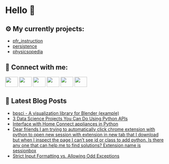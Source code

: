 # Hello 👋

## ⚙️ My currently projects:
- [pfr_instruction](https://github.com/bullbesh/pfr_instruction)
- [persistence](https://github.com/bullbesh/persistence)
- [physicsopedia](https://github.com/bullbesh/physicsopedia)

## 🔎 Connect with me:
[<img height="32" width="40" src="https://cdn.jsdelivr.net/npm/simple-icons@v5/icons/telegram.svg" />](https://t.me/bullbesh)
[<img height="32" width="40" src="https://cdn.jsdelivr.net/npm/simple-icons@v5/icons/vk.svg" />](https://vk.com/bullbesh)
[<img height="32" width="40" src="https://cdn.jsdelivr.net/npm/simple-icons@v5/icons/twitter.svg" />](https://twitter.com/bullbesh1)
[<img height="32" width="40" src="https://cdn.jsdelivr.net/npm/simple-icons@v5/icons/instagram.svg" />](https://www.instagram.com/bullbesh)
[<img height="32" width="40" src="https://cdn.jsdelivr.net/npm/simple-icons@v5/icons/reddit.svg" />](https://www.reddit.com/user/bullbesh)
[<img height="32" width="40" src="https://cdn.jsdelivr.net/npm/simple-icons@v5/icons/youtube.svg" />](https://www.youtube.com/channel/UCtfjRs6uzgq5mfm8S06WTcg)

## 📕 Latest Blog Posts
<!-- BLOG-POST-LIST:START -->
- [bpsci - A visualization library for Blender &lpar;example&rpar;](https://www.reddit.com/r/Python/comments/szdss5/bpsci_a_visualization_library_for_blender_example/)
- [3 Data Science Projects You Can Do Using Python APIs](https://www.reddit.com/r/Python/comments/szdd3k/3_data_science_projects_you_can_do_using_python/)
- [Interface with Home Connect appliances in Python](https://www.reddit.com/r/Python/comments/szaylo/interface_with_home_connect_appliances_in_python/)
- [Dear friends I am trying to automatically click chrome extension with python to open new session with extension in new tab that I download but when I inspect the page I can’t see id or class to add python. Is there any one that can help me to find solutions? Extension name is sessionbox](https://www.reddit.com/r/Python/comments/szad5d/dear_friends_i_am_trying_to_automatically_click/)
- [Strict Input Formatting vs. Allowing Odd Exceptions](https://www.reddit.com/r/Python/comments/sz98gm/strict_input_formatting_vs_allowing_odd_exceptions/)
<!-- BLOG-POST-LIST:END -->
